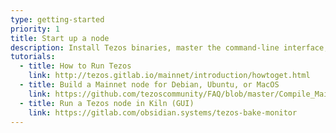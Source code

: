 ```yaml
---
type: getting-started
priority: 1
title: Start up a node
description: Install Tezos binaries, master the command-line interface, and start exploring the blockchain.
tutorials:
  - title: How to Run Tezos
    link: http://tezos.gitlab.io/mainnet/introduction/howtoget.html
  - title: Build a Mainnet node for Debian, Ubuntu, or MacOS
    link: https://github.com/tezoscommunity/FAQ/blob/master/Compile_Mainnet.md
  - title: Run a Tezos node in Kiln (GUI)
    link: https://gitlab.com/obsidian.systems/tezos-bake-monitor
---
```

